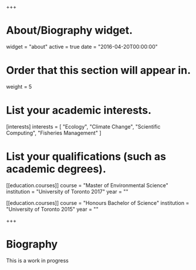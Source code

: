 +++
# About/Biography widget.
widget = "about"
active = true
date = "2016-04-20T00:00:00"

# Order that this section will appear in.
weight = 5

# List your academic interests.
[interests]
  interests = [
    "Ecology",
    "Climate Change",
    "Scientific Computing",
    "Fisheries Management"
  ]

# List your qualifications (such as academic degrees).
[[education.courses]]
  course = "Master of Environmental Science"
  institution = "University of Toronto    2017"
  year = ""

[[education.courses]]
  course = "Honours Bachelor of Science"
  institution = "University of Toronto    2015"
  year = ""

+++

# Biography

This is a work in progress
